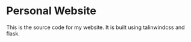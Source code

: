 # Personal Website
This is the source code for my website. It is built using talinwindcss and flask.
